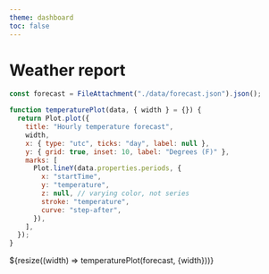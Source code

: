 ```yaml
---
theme: dashboard
toc: false
---
```


# Weather report

```js
const forecast = FileAttachment("./data/forecast.json").json();
```

```js
function temperaturePlot(data, { width } = {}) {
  return Plot.plot({
    title: "Hourly temperature forecast",
    width,
    x: { type: "utc", ticks: "day", label: null },
    y: { grid: true, inset: 10, label: "Degrees (F)" },
    marks: [
      Plot.lineY(data.properties.periods, {
        x: "startTime",
        y: "temperature",
        z: null, // varying color, not series
        stroke: "temperature",
        curve: "step-after",
      }),
    ],
  });
}
```

<div class="grid grid-cols-1">
  <div class="card">${resize((width) => temperaturePlot(forecast, {width}))}</div>
</div>
